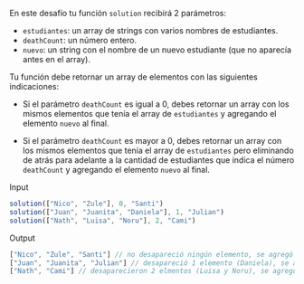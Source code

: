 En este desafío tu función `solution` recibirá 2 parámetros:

- `estudiantes`: un array de strings con varios nombres de estudiantes.
- `deathCount`: un número entero.
- `nuevo`: un string con el nombre de un nuevo estudiante (que no aparecía antes en el array).

Tu función debe retornar un array de elementos con las siguientes indicaciones:

- Si el parámetro `deathCount` es igual a 0, debes retornar un array con los mismos elementos que tenía el array de `estudiantes` y agregando el elemento `nuevo` al final.

- Si el parámetro `deathCount` es mayor a 0, debes retornar un array con los mismos elementos que tenía el array de `estudiantes` pero eliminando de atrás para adelante a la cantidad de estudiantes que indica el número `deathCount` y agregando el elemento `nuevo` al final.

Input

```js
solution(["Nico", "Zule"], 0, "Santi")
solution(["Juan", "Juanita", "Daniela"], 1, "Julian")
solution(["Nath", "Luisa", "Noru"], 2, "Cami")
```

Output

```js
["Nico", "Zule", "Santi"] // no desapareció ningún elemento, se agregó Santi al final
["Juan", "Juanita", "Julian"] // desapareció 1 elemento (Daniela), se agregó Julian al final
["Nath", "Cami"] // desaparecieron 2 elmentos (Luisa y Noru), se agregó Cami al final
```
